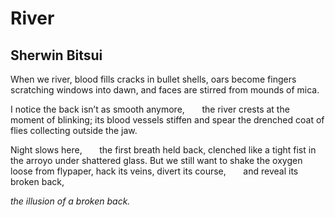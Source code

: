 # River
## Sherwin Bitsui
When we river,
blood fills cracks in bullet shells,
oars become fingers scratching windows into dawn,
and faces are stirred from mounds of mica.

I notice the back isn’t as smooth anymore,
      the river crests at the moment of blinking;
its blood vessels stiffen and spear the drenched coat of flies
collecting outside the jaw.

Night slows here,
      the first breath held back,
clenched like a tight fist in the arroyo under shattered glass.
But we still want to shake the oxygen loose from flypaper,
hack its veins,
divert its course,
      and reveal its broken back,

 _the illusion of a broken back._